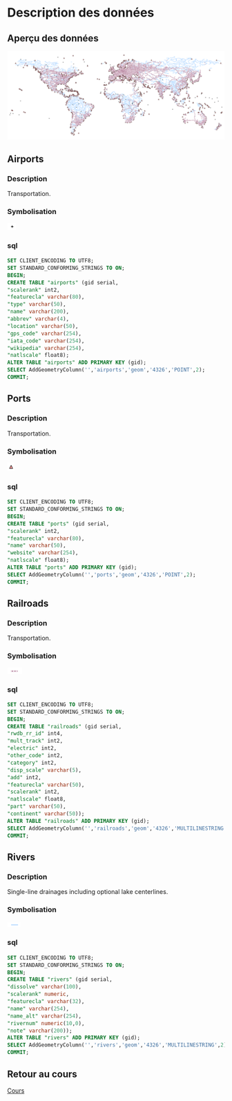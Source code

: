 # Description des données

## Aperçu des données

![Aperçu sans image](img/apercu.png "Aperçu")

## Airports 

### Description

Transportation.

### Symbolisation 

![airports](img/airports.png "airports")

### sql

```sql
SET CLIENT_ENCODING TO UTF8;
SET STANDARD_CONFORMING_STRINGS TO ON;
BEGIN;
CREATE TABLE "airports" (gid serial,
"scalerank" int2,
"featurecla" varchar(80),
"type" varchar(50),
"name" varchar(200),
"abbrev" varchar(4),
"location" varchar(50),
"gps_code" varchar(254),
"iata_code" varchar(254),
"wikipedia" varchar(254),
"natlscale" float8);
ALTER TABLE "airports" ADD PRIMARY KEY (gid);
SELECT AddGeometryColumn('','airports','geom','4326','POINT',2);
COMMIT;
```

## Ports 

### Description

Transportation.

### Symbolisation 

![ports](img/ports.png "ports")

### sql

```sql
SET CLIENT_ENCODING TO UTF8;
SET STANDARD_CONFORMING_STRINGS TO ON;
BEGIN;
CREATE TABLE "ports" (gid serial,
"scalerank" int2,
"featurecla" varchar(80),
"name" varchar(50),
"website" varchar(254),
"natlscale" float8);
ALTER TABLE "ports" ADD PRIMARY KEY (gid);
SELECT AddGeometryColumn('','ports','geom','4326','POINT',2);
COMMIT;
```
 
## Railroads 

### Description

Transportation.

### Symbolisation 

![railroads](img/railroads.png "railroads")
 
### sql 
 
```sql
SET CLIENT_ENCODING TO UTF8;
SET STANDARD_CONFORMING_STRINGS TO ON;
BEGIN;
CREATE TABLE "railroads" (gid serial,
"rwdb_rr_id" int4,
"mult_track" int2,
"electric" int2,
"other_code" int2,
"category" int2,
"disp_scale" varchar(5),
"add" int2,
"featurecla" varchar(50),
"scalerank" int2,
"natlscale" float8,
"part" varchar(50),
"continent" varchar(50));
ALTER TABLE "railroads" ADD PRIMARY KEY (gid);
SELECT AddGeometryColumn('','railroads','geom','4326','MULTILINESTRING',2);
COMMIT;
``` 
 
## Rivers 

### Description 

Single-line drainages including optional lake centerlines.

### Symbolisation 

![rivers](img/rivers.png "rivers")

### sql

```sql
SET CLIENT_ENCODING TO UTF8;
SET STANDARD_CONFORMING_STRINGS TO ON;
BEGIN;
CREATE TABLE "rivers" (gid serial,
"dissolve" varchar(100),
"scalerank" numeric,
"featurecla" varchar(32),
"name" varchar(254),
"name_alt" varchar(254),
"rivernum" numeric(10,0),
"note" varchar(200));
ALTER TABLE "rivers" ADD PRIMARY KEY (gid);
SELECT AddGeometryColumn('','rivers','geom','4326','MULTILINESTRING',2);
COMMIT;
```

## Retour au cours

[Cours](cours.md)
